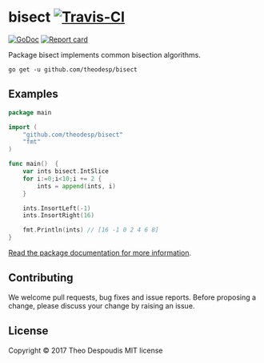 # bisect [![Travis-CI](https://travis-ci.org/theodesp/bisect.svg)](https://travis-ci.org/theodesp/bisect)  
[![GoDoc](https://godoc.org/github.com/theodesp/bisect?status.svg)](http://godoc.org/github.com/theodesp/bisect) 
[![Report card](https://goreportcard.com/badge/github.com/theodesp/bisect)](https://goreportcard.com/report/github.com/theodesp/bisect) 

Package bisect implements common bisection algorithms.

`go get -u github.com/theodesp/bisect`

## Examples

```go
package main

import (
	"github.com/theodesp/bisect"
	"fmt"
)

func main()  {
	var ints bisect.IntSlice
	for i:=0;i<10;i += 2 {
		ints = append(ints, i)
	}

	ints.InsortLeft(-1)
	ints.InsortRight(16)

	fmt.Println(ints) // [16 -1 0 2 4 6 8]
}
```

[Read the package documentation for more information](https://godoc.org/github.com/theodesp/bisect).

## Contributing

We welcome pull requests, bug fixes and issue reports.
Before proposing a change, please discuss your change by raising an issue.

## License

Copyright © 2017 Theo Despoudis MIT license